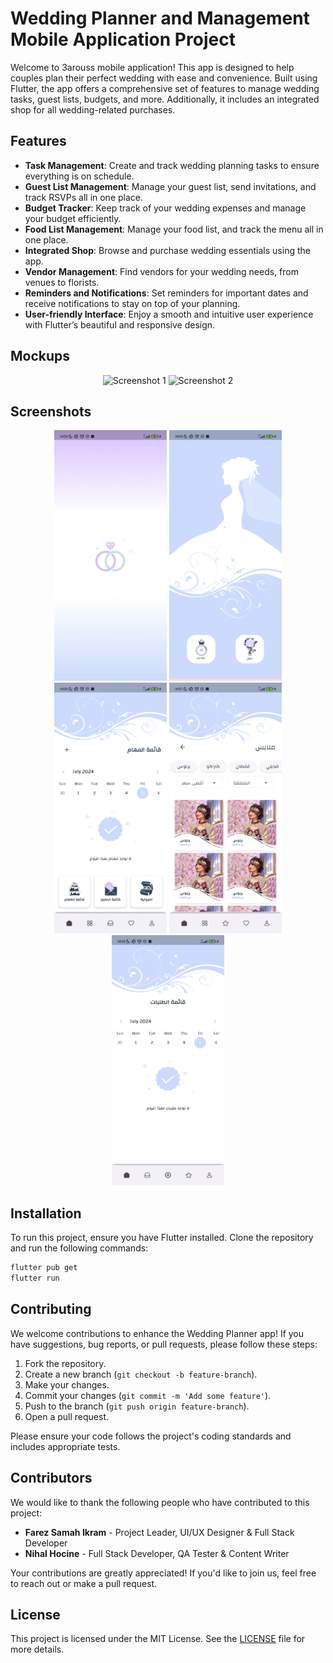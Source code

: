 # Wedding Planner and Management Mobile Application Project

Welcome to 3arouss mobile application! This app is designed to help couples plan their perfect wedding with ease and convenience. Built using Flutter, the app offers a comprehensive set of features to manage wedding tasks, guest lists, budgets, and more. Additionally, it includes an integrated shop for all wedding-related purchases.

## Features

- **Task Management**: Create and track wedding planning tasks to ensure everything is on schedule.
- **Guest List Management**: Manage your guest list, send invitations, and track RSVPs all in one place.
- **Budget Tracker**: Keep track of your wedding expenses and manage your budget efficiently.
- **Food List Management**: Manage your food list, and track the menu all in one place.
- **Integrated Shop**: Browse and purchase wedding essentials using the app.
- **Vendor Management**: Find vendors for your wedding needs, from venues to florists.
- **Reminders and Notifications**: Set reminders for important dates and receive notifications to stay on top of your planning.
- **User-friendly Interface**: Enjoy a smooth and intuitive user experience with Flutter’s beautiful and responsive design.

## Mockups

<p align="center">
  <img src="screenshots/mockup1.png" alt="Screenshot 1" width="180" />
  <img src="screenshots/mockup2.png" alt="Screenshot 2" width="180" />
</p>

## Screenshots

<p align="center">
  <img src="screenshots/Screenshot1.jpg" alt="Screenshot 1" width="180" />
  <img src="screenshots/Screenshot2.jpg" alt="Screenshot 2" width="180" />
  <img src="screenshots/Screenshot3.jpg" alt="Screenshot 3" width="180" />
  <img src="screenshots/Screenshot5.jpg" alt="Screenshot 5" width="180" />
  <img src="screenshots/Screenshot6.jpg" alt="Screenshot 6" width="180" />
</p>

## Installation

To run this project, ensure you have Flutter installed. Clone the repository and run the following commands:

```bash
flutter pub get
flutter run
```

## Contributing

We welcome contributions to enhance the Wedding Planner app! If you have suggestions, bug reports, or pull requests, please follow these steps:

1. Fork the repository.
2. Create a new branch (`git checkout -b feature-branch`).
3. Make your changes.
4. Commit your changes (`git commit -m 'Add some feature'`).
5. Push to the branch (`git push origin feature-branch`).
6. Open a pull request.

Please ensure your code follows the project's coding standards and includes appropriate tests.


## Contributors

We would like to thank the following people who have contributed to this project:

- **Farez Samah Ikram** - Project Leader, UI/UX Designer & Full Stack Developer
- **Nihal Hocine** - Full Stack Developer, QA Tester & Content Writer
  
Your contributions are greatly appreciated! If you'd like to join us, feel free to reach out or make a pull request.

## License

This project is licensed under the MIT License. See the [LICENSE](LICENSE) file for more details.
